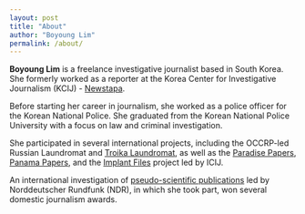 ```yaml
---
layout: post
title: "About"
author: "Boyoung Lim"
permalink: /about/
---
```



**Boyoung Lim** is a freelance investigative journalist based in South Korea. She formerly worked as a reporter at the Korea Center for Investigative Journalism (KCIJ) - [Newstapa](https://newstapa.org/).

Before starting her career in journalism, she worked as a police officer for the Korean National Police. She graduated from the Korean National Police University with a focus on law and criminal investigation.

She participated in several international projects, including the OCCRP-led Russian Laundromat and [Troika Laundromat](https://www.icij.org/blog/2019/03/troika-laundromat-reveals-russian-banks-8-8bn-offshore-scheme/), as well as the [Paradise Papers](https://www.icij.org/investigations/paradise-papers/), [Panama Papers](https://www.icij.org/investigations/panama-papers/), and the [Implant Files](https://www.icij.org/investigations/implant-files/) project led by ICIJ.

An international investigation of [pseudo-scientific publications](https://www.icij.org/blog/2018/09/undercover-reporters-expose-bogus-scientific-conferences/) led by Norddeutscher Rundfunk (NDR), in which she took part, won several domestic journalism awards.
